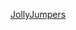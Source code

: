 [JollyJumpers](http://users.csc.calpoly.edu/~jdalbey/301/Labs/JollyJumpers.html?fbclid=IwAR2RxFLbBKrnELQRbBufGtLZSSQj85K9y2nSaRcNZ0Bl4KlelcWU9yyt8hI)